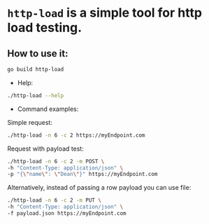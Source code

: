 # `http-load` is a simple tool for http load testing.

## How to use it:

```bash
go build http-load
```

* Help:

```bash
./http-load --help 
```

* Command examples:

Simple request:

```bash
./http-load -n 6 -c 2 https://myEndpoint.com
```

Request with payload test: 
```bash
./http-load -n 6 -c 2 -m POST \
-h "Content-Type: application/json" \
-p "{\"name\": \"Dean\"}" https://myEndpoint.com
```


Alternatively, instead of passing a row payload you can use file: 
```bash
./http-load -n 6 -c 2 -m PUT \
-h "Content-Type: application/json" \
-f payload.json https://myEndpoint.com
```